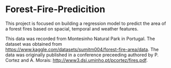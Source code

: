 # Forest-Fire-Predicition
This project is focused on building a regression model to predict the area of a forest fires based on spacial, temporal and weather features.

This data was recorded from Montesinho Natural Park in Portugal. The dataset was obtained from https://www.kaggle.com/datasets/sumitm004/forest-fire-area/data. The data
was originally published in a conference preceeding authored by P. Cortez and A. Morais: http://www3.dsi.uminho.pt/pcortez/fires.pdf.
